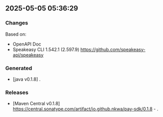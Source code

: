 

## 2025-05-05 05:36:29
### Changes
Based on:
- OpenAPI Doc  
- Speakeasy CLI 1.542.1 (2.597.9) https://github.com/speakeasy-api/speakeasy
### Generated
- [java v0.1.8] .
### Releases
- [Maven Central v0.1.8] https://central.sonatype.com/artifact/io.github.nkwa/pay-sdk/0.1.8 - .